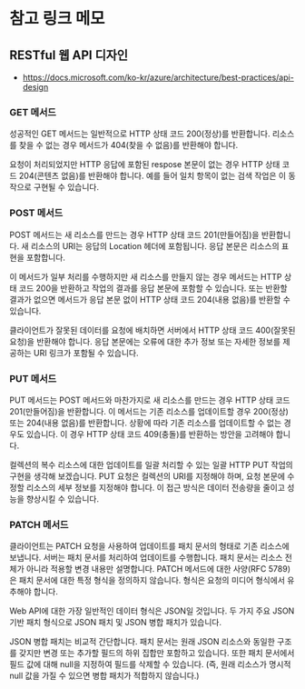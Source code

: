 # 참고 링크 메모



## RESTful 웹 API 디자인
- https://docs.microsoft.com/ko-kr/azure/architecture/best-practices/api-design

### GET 메서드
성공적인 GET 메서드는 일반적으로 HTTP 상태 코드 200(정상)를 반환합니다. 리소스를 찾을 수 없는 경우 메서드가 404(찾을 수 없음)를 반환해야 합니다.

요청이 처리되었지만 HTTP 응답에 포함된 respose 본문이 없는 경우 HTTP 상태 코드 204(콘텐츠 없음)를 반환해야 합니다. 예를 들어 일치 항목이 없는 검색 작업은 이 동작으로 구현될 수 있습니다.

### POST 메서드
POST 메서드는 새 리소스를 만드는 경우 HTTP 상태 코드 201(만들어짐)을 반환합니다. 새 리소스의 URI는 응답의 Location 헤더에 포함됩니다. 응답 본문은 리소스의 표현을 포함합니다.

이 메서드가 일부 처리를 수행하지만 새 리소스를 만들지 않는 경우 메서드는 HTTP 상태 코드 200을 반환하고 작업의 결과를 응답 본문에 포함할 수 있습니다. 또는 반환할 결과가 없으면 메서드가 응답 본문 없이 HTTP 상태 코드 204(내용 없음)를 반환할 수 있습니다.

클라이언트가 잘못된 데이터를 요청에 배치하면 서버에서 HTTP 상태 코드 400(잘못된 요청)을 반환해야 합니다. 응답 본문에는 오류에 대한 추가 정보 또는 자세한 정보를 제공하는 URI 링크가 포함될 수 있습니다.

### PUT 메서드
PUT 메서드는 POST 메서드와 마찬가지로 새 리소스를 만드는 경우 HTTP 상태 코드 201(만들어짐)을 반환합니다. 이 메서드는 기존 리소스를 업데이트할 경우 200(정상) 또는 204(내용 없음)를 반환합니다. 상황에 따라 기존 리소스를 업데이트할 수 없는 경우도 있습니다. 이 경우 HTTP 상태 코드 409(충돌)를 반환하는 방안을 고려해야 합니다.

컬렉션의 복수 리소스에 대한 업데이트를 일괄 처리할 수 있는 일괄 HTTP PUT 작업의 구현을 생각해 보겠습니다. PUT 요청은 컬렉션의 URI를 지정해야 하며, 요청 본문에 수정할 리소스의 세부 정보를 지정해야 합니다. 이 접근 방식은 데이터 전송량을 줄이고 성능을 향상시킬 수 있습니다.

### PATCH 메서드
클라이언트는 PATCH 요청을 사용하여 업데이트를 패치 문서의 형태로 기존 리소스에 보냅니다. 서버는 패치 문서를 처리하여 업데이트를 수행합니다. 패치 문서는 리소스 전체가 아니라 적용할 변경 내용만 설명합니다. PATCH 메서드에 대한 사양(RFC 5789)은 패치 문서에 대한 특정 형식을 정의하지 않습니다. 형식은 요청의 미디어 형식에서 유추해야 합니다.

Web API에 대한 가장 일반적인 데이터 형식은 JSON일 것입니다. 두 가지 주요 JSON 기반 패치 형식으로 JSON 패치 및 JSON 병합 패치가 있습니다.

JSON 병합 패치는 비교적 간단합니다. 패치 문서는 원래 JSON 리소스와 동일한 구조를 갖지만 변경 또는 추가할 필드의 하위 집합만 포함하고 있습니다. 또한 패치 문서에서 필드 값에 대해 null을 지정하여 필드를 삭제할 수 있습니다. (즉, 원래 리소스가 명시적 null 값을 가질 수 있으면 병합 패치가 적합하지 않습니다.)
